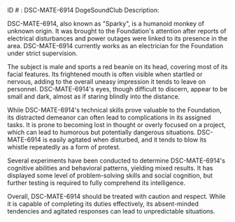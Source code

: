 ID # : DSC-MATE-6914
DogeSoundClub Description:

DSC-MATE-6914, also known as "Sparky", is a humanoid monkey of unknown origin. It was brought to the Foundation's attention after reports of electrical disturbances and power outages were linked to its presence in the area. DSC-MATE-6914 currently works as an electrician for the Foundation under strict supervision.

The subject is male and sports a red beanie on its head, covering most of its facial features. Its frightened mouth is often visible when startled or nervous, adding to the overall uneasy impression it tends to leave on personnel. DSC-MATE-6914's eyes, though difficult to discern, appear to be small and dark, almost as if staring blindly into the distance.

While DSC-MATE-6914's technical skills prove valuable to the Foundation, its distracted demeanor can often lead to complications in its assigned tasks. It is prone to becoming lost in thought or overly focused on a project, which can lead to humorous but potentially dangerous situations. DSC-MATE-6914 is easily agitated when disturbed, and it tends to blow its whistle repeatedly as a form of protest.

Several experiments have been conducted to determine DSC-MATE-6914's cognitive abilities and behavioral patterns, yielding mixed results. It has displayed some level of problem-solving skills and social cognition, but further testing is required to fully comprehend its intelligence.

Overall, DSC-MATE-6914 should be treated with caution and respect. While it is capable of completing its duties effectively, its absent-minded tendencies and agitated responses can lead to unpredictable situations.